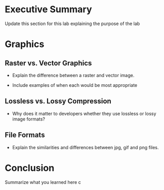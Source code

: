 # Executive Summary
Update this section for this lab explaining the purpose of the lab
# Graphics

## Raster vs. Vector Graphics
* Explain the difference between a raster and vector image.  

* Include examples of when each would be most appropriate 

## Lossless vs. Lossy Compression
* Why does it matter to developers whether they use lossless or lossy image formats?  
 

## File Formats
* Explain the similarities and differences between jpg, gif and png files. 
 
# Conclusion
Summarize what you learned here
c
